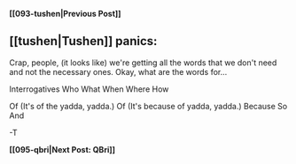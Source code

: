 **[[093-tushen|Previous Post]]**
## [[tushen|Tushen]] panics:

Crap, people, (it looks like) we're getting all the words that we don't need and not the necessary ones. Okay, what are the words for...

Interrogatives
Who
What
When
Where
How

Of (It's of the yadda, yadda.)
Of (It's because of yadda, yadda.)
Because
So
And


-T

**[[095-qbri|Next Post: QBri]]**
